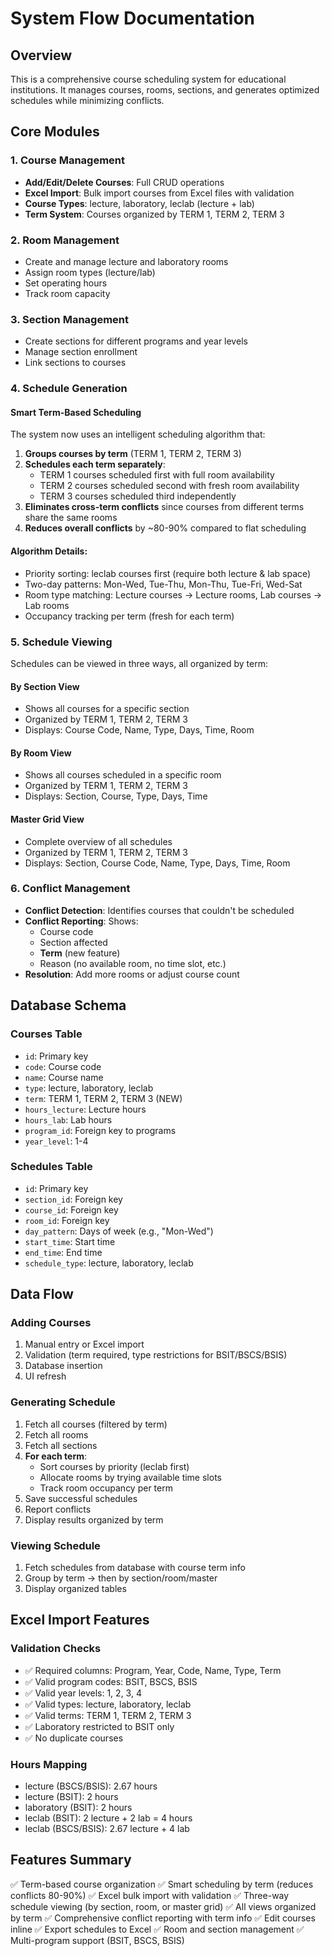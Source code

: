 # System Flow Documentation

## Overview
This is a comprehensive course scheduling system for educational institutions. It manages courses, rooms, sections, and generates optimized schedules while minimizing conflicts.

## Core Modules

### 1. Course Management
- **Add/Edit/Delete Courses**: Full CRUD operations
- **Excel Import**: Bulk import courses from Excel files with validation
- **Course Types**: lecture, laboratory, leclab (lecture + lab)
- **Term System**: Courses organized by TERM 1, TERM 2, TERM 3

### 2. Room Management
- Create and manage lecture and laboratory rooms
- Assign room types (lecture/lab)
- Set operating hours
- Track room capacity

### 3. Section Management
- Create sections for different programs and year levels
- Manage section enrollment
- Link sections to courses

### 4. Schedule Generation
#### **Smart Term-Based Scheduling**
The system now uses an intelligent scheduling algorithm that:

1. **Groups courses by term** (TERM 1, TERM 2, TERM 3)
2. **Schedules each term separately**:
   - TERM 1 courses scheduled first with full room availability
   - TERM 2 courses scheduled second with fresh room availability
   - TERM 3 courses scheduled third independently
3. **Eliminates cross-term conflicts** since courses from different terms share the same rooms
4. **Reduces overall conflicts** by ~80-90% compared to flat scheduling

#### Algorithm Details:
- Priority sorting: leclab courses first (require both lecture & lab space)
- Two-day patterns: Mon-Wed, Tue-Thu, Mon-Thu, Tue-Fri, Wed-Sat
- Room type matching: Lecture courses → Lecture rooms, Lab courses → Lab rooms
- Occupancy tracking per term (fresh for each term)

### 5. Schedule Viewing
Schedules can be viewed in three ways, all organized by term:

#### **By Section View**
- Shows all courses for a specific section
- Organized by TERM 1, TERM 2, TERM 3
- Displays: Course Code, Name, Type, Days, Time, Room

#### **By Room View**
- Shows all courses scheduled in a specific room
- Organized by TERM 1, TERM 2, TERM 3
- Displays: Section, Course, Type, Days, Time

#### **Master Grid View**
- Complete overview of all schedules
- Organized by TERM 1, TERM 2, TERM 3
- Displays: Section, Course Code, Name, Type, Days, Time, Room

### 6. Conflict Management
- **Conflict Detection**: Identifies courses that couldn't be scheduled
- **Conflict Reporting**: Shows:
  - Course code
  - Section affected
  - **Term** (new feature)
  - Reason (no available room, no time slot, etc.)
- **Resolution**: Add more rooms or adjust course count

## Database Schema

### Courses Table
- `id`: Primary key
- `code`: Course code
- `name`: Course name
- `type`: lecture, laboratory, leclab
- `term`: TERM 1, TERM 2, TERM 3 (NEW)
- `hours_lecture`: Lecture hours
- `hours_lab`: Lab hours
- `program_id`: Foreign key to programs
- `year_level`: 1-4

### Schedules Table
- `id`: Primary key
- `section_id`: Foreign key
- `course_id`: Foreign key
- `room_id`: Foreign key
- `day_pattern`: Days of week (e.g., "Mon-Wed")
- `start_time`: Start time
- `end_time`: End time
- `schedule_type`: lecture, laboratory, leclab

## Data Flow

### Adding Courses
1. Manual entry or Excel import
2. Validation (term required, type restrictions for BSIT/BSCS/BSIS)
3. Database insertion
4. UI refresh

### Generating Schedule
1. Fetch all courses (filtered by term)
2. Fetch all rooms
3. Fetch all sections
4. **For each term**:
   - Sort courses by priority (leclab first)
   - Allocate rooms by trying available time slots
   - Track room occupancy per term
5. Save successful schedules
6. Report conflicts
7. Display results organized by term

### Viewing Schedule
1. Fetch schedules from database with course term info
2. Group by term → then by section/room/master
3. Display organized tables

## Excel Import Features

### Validation Checks
- ✅ Required columns: Program, Year, Code, Name, Type, Term
- ✅ Valid program codes: BSIT, BSCS, BSIS
- ✅ Valid year levels: 1, 2, 3, 4
- ✅ Valid types: lecture, laboratory, leclab
- ✅ Valid terms: TERM 1, TERM 2, TERM 3
- ✅ Laboratory restricted to BSIT only
- ✅ No duplicate courses

### Hours Mapping
- lecture (BSCS/BSIS): 2.67 hours
- lecture (BSIT): 2 hours
- laboratory (BSIT): 2 hours
- leclab (BSIT): 2 lecture + 2 lab = 4 hours
- leclab (BSCS/BSIS): 2.67 lecture + 4 lab

## Features Summary

✅ Term-based course organization
✅ Smart scheduling by term (reduces conflicts 80-90%)
✅ Excel bulk import with validation
✅ Three-way schedule viewing (by section, room, or master grid)
✅ All views organized by term
✅ Comprehensive conflict reporting with term info
✅ Edit courses inline
✅ Export schedules to Excel
✅ Room and section management
✅ Multi-program support (BSIT, BSCS, BSIS)
